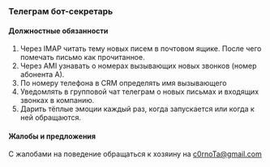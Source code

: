 ### Телеграм бот-секретарь

#### Должностные обязанности
1. Через IMAP читать тему новых писем в почтовом ящике. После чего помечать письмо как прочитанное.
2. Через AMI узнавать о номерах вызывающих новых звонков (номер абонента А).
3. По номеру телефона в CRM определять имя вызывающего
4. Уведомлять в групповой чат телеграм о новых письмах и входящих звонках в компанию.    
5. Дарить тёплые эмоции каждый раз, когда запускается или когда к ней обращаются.

#### Жалобы и предложения

С жалобами на поведение обращаться к хозяину на c0rnoTa@gmail.com